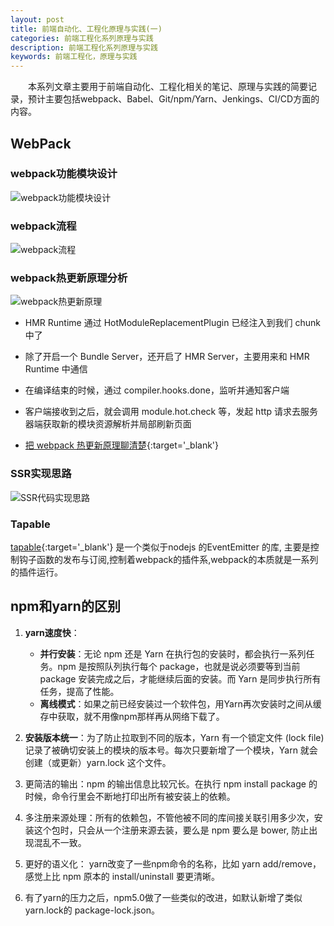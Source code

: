 ```yaml
---
layout: post
title: 前端自动化、工程化原理与实践(一)
categories: 前端工程化系列原理与实践
description: 前端工程化系列原理与实践
keywords: 前端工程化，原理与实践
---
```


&emsp;&emsp;本系列文章主要用于前端自动化、工程化相关的笔记、原理与实践的简要记录，预计主要包括webpack、Babel、Git/npm/Yarn、Jenkings、CI/CD方面的内容。

## WebPack
### webpack功能模块设计

![webpack功能模块设计]({{site.url}}{{site.baseurl}}/images/posts/frontEndEngineering/webpack.jpeg?raw=true)   

### webpack流程

![webpack流程]({{site.url}}{{site.baseurl}}/images/posts/frontEndEngineering/webpack.png?raw=true)   

### webpack热更新原理分析

![webpack热更新原理]({{site.url}}{{site.baseurl}}/images/posts/frontEndEngineering/HMR.png?raw=true)  

  - HMR Runtime 通过 HotModuleReplacementPlugin 已经注入到我们 chunk 中了
  - 除了开启一个 Bundle Server，还开启了 HMR Server，主要用来和 HMR Runtime 中通信
  - 在编译结束的时候，通过 compiler.hooks.done，监听并通知客户端
  - 客户端接收到之后，就会调用  module.hot.check 等，发起 http 请求去服务器端获取新的模块资源解析并局部刷新页面

- [把 webpack 热更新原理聊清楚](https://mp.weixin.qq.com/s/-DZ5vMaiOhFsOb9RDx71wg){:target='_blank'}

### SSR实现思路
![SSR代码实现思路]({{site.url}}{{site.baseurl}}/images/posts/frontEndEngineering/SSR.png?raw=true)   

### Tapable

[tapable](https://segmentfault.com/a/1190000017420937){:target='_blank'} 是一个类似于nodejs 的EventEmitter 的库, 主要是控制钩子函数的发布与订阅,控制着webpack的插件系,webpack的本质就是一系列的插件运行。

## npm和yarn的区别

1. **yarn速度快**：

   - **并行安装**：无论 npm 还是 Yarn 在执行包的安装时，都会执行一系列任务。npm 是按照队列执行每个 package，也就是说必须要等到当前 package 安装完成之后，才能继续后面的安装。而 Yarn 是同步执行所有任务，提高了性能。
   - **离线模式**：如果之前已经安装过一个软件包，用Yarn再次安装时之间从缓存中获取，就不用像npm那样再从网络下载了。
2. **安装版本统一**：为了防止拉取到不同的版本，Yarn 有一个锁定文件 (lock file) 记录了被确切安装上的模块的版本号。每次只要新增了一个模块，Yarn 就会创建（或更新）yarn.lock 这个文件。
3. 更简洁的输出：npm 的输出信息比较冗长。在执行 npm install package 的时候，命令行里会不断地打印出所有被安装上的依赖。
4. 多注册来源处理：所有的依赖包，不管他被不同的库间接关联引用多少次，安装这个包时，只会从一个注册来源去装，要么是 npm 要么是 bower, 防止出现混乱不一致。
5. 更好的语义化： yarn改变了一些npm命令的名称，比如 yarn add/remove，感觉上比 npm 原本的 install/uninstall 要更清晰。
6. 有了yarn的压力之后，npm5.0做了一些类似的改进，如默认新增了类似yarn.lock的 package-lock.json。

